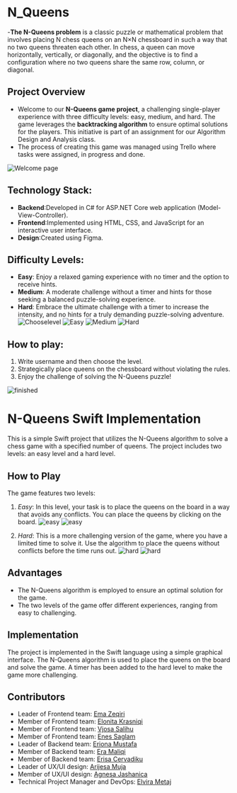 # N_Queens
-**The N-Queens problem** is a classic puzzle or mathematical problem that involves placing N chess queens on an N×N chessboard in such a way that no two queens threaten each other. In chess, a queen can move horizontally, vertically, or diagonally, and the objective is to find a configuration where no two queens share the same row, column, or diagonal.

## Project Overview
- Welcome to our **N-Queens game project**, a challenging single-player experience with three difficulty levels: easy, medium, and hard. The game leverages the **backtracking algorithm** to ensure optimal solutions for the players. This initiative is part of an assignment for our Algorithm Design and Analysis class.
- The process of creating this game was managed using Trello where tasks were assigned, in progress and done.

![Welcome page](https://github.com/elvirametaj/N_Queens/assets/118827510/deb2c29b-3f11-4862-9672-ac7f79a0805a)

## Technology Stack:
- **Backend**:Developed in C# for ASP.NET Core web application (Model-View-Controller).
- **Frontend**:Implemented using HTML, CSS, and JavaScript for an interactive user interface.
- **Design**:Created using Figma.

## Difficulty Levels:

- **Easy**: Enjoy a relaxed gaming experience with no timer and the option to receive hints.
- **Medium**: A moderate challenge without a timer and hints for those seeking a balanced puzzle-solving experience.
- **Hard**: Embrace the ultimate challenge with a timer to increase the intensity, and no hints for a truly demanding puzzle-solving adventure.
![Chooselevel](https://github.com/elvirametaj/N_Queens/assets/118827510/df8c0972-675b-4ca1-9c0a-f1177b1e0c3b)
![Easy](https://github.com/elvirametaj/N_Queens/assets/118827510/4a7966b7-3e4b-4b2b-9f39-ce678fb9600e)
![Medium](https://github.com/elvirametaj/N_Queens/assets/118827510/c75fb11f-3f03-4a50-bbf0-d884c0e0d9ed)
![Hard](https://github.com/elvirametaj/N_Queens/assets/118827510/5b748a1e-f4e1-441c-9f0f-3b94e6593e19)



## How to play:

1. Write username and then choose the level.
2. Strategically place queens on the chessboard without violating the rules.
3. Enjoy the challenge of solving the N-Queens puzzle!

![finished](https://github.com/elvirametaj/N_Queens/assets/118827510/3bc01fef-858f-432d-b935-6b48cdca1fd6)


# N-Queens Swift Implementation

This is a simple Swift project that utilizes the N-Queens algorithm to solve a chess game with a specified number of queens. The project includes two levels: an easy level and a hard level.

## How to Play

The game features two levels:

1. *Easy*: In this level, your task is to place the queens on the board in a way that avoids any conflicts. You can place the queens by clicking on the board.
![easy](https://github.com/elvirametaj/N_Queens/assets/118827510/79d0f13a-48e1-4de7-b146-47b737ad8c12)
![easy](https://github.com/elvirametaj/N_Queens/assets/118827510/6840f5ff-2f8a-411a-8d64-6317a3006aa9)

2. *Hard*: This is a more challenging version of the game, where you have a limited time to solve it. Use the algorithm to place the queens without conflicts before the time runs out.
![hard](https://github.com/elvirametaj/N_Queens/assets/118827510/21cc0710-8cfd-4e18-957a-8fa8887215b2)
![hard](https://github.com/elvirametaj/N_Queens/assets/118827510/35e031b4-37a4-4403-825c-98ed90dfe7b3)

## Advantages

- The N-Queens algorithm is employed to ensure an optimal solution for the game.
- The two levels of the game offer different experiences, ranging from easy to challenging.

## Implementation

The project is implemented in the Swift language using a simple graphical interface. The N-Queens algorithm is used to place the queens on the board and solve the game. A timer has been added to the hard level to make the game more challenging.



## Contributors

- Leader of Frontend team: [Ema Zeqiri](https://github.com/emazech)
- Member of Frontend team: [Elonita Krasniqi](https://github.com/ElonitaKrasniqi1)
- Member of Frontend team: [Vjosa Salihu](https://github.com/Vsalihu1)
- Member of Frontend team: [Enes Saglam](https://github.com/SAGLAMENES)
- Leader of Backend team: [Eriona Mustafa](https://github.com/ErionaM)
- Member of Backend team: [Era Maliqi](https://github.com/eramaliqi)
- Member of Backend team: [Erisa Cervadiku](https://github.com/erisa3002)
- Leader of UX/UI design: [Arijesa Muja](https://github.com/ArijesaMuja)
- Member of UX/UI design: [Agnesa Jashanica](https://github.com/agnesajashanicaa)
- Technical Project Manager and DevOps: [Elvira Metaj](https://github.com/elvirametaj)
